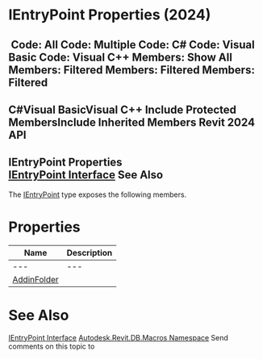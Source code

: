 # IEntryPoint Properties (2024)

﻿
 Code: All Code: Multiple Code: C# Code: Visual Basic Code: Visual C++  Members: Show All Members: Filtered Members: Filtered Members: Filtered   
---  
C#Visual BasicVisual C++
Include Protected MembersInclude Inherited Members
Revit 2024 API  
---  
IEntryPoint Properties  
[IEntryPoint Interface](b12791d1-81ab-b326-2bc7-da785d78e1fc.md "IEntryPoint Interface") See Also  
---  
The [IEntryPoint](b12791d1-81ab-b326-2bc7-da785d78e1fc.md "IEntryPoint Interface") type exposes the following members.
# Properties
| Name | Description |
| --- | --- |
| --- | --- | --- |
| [AddinFolder](15974d8d-fda8-5837-09e1-b77f44859d50.md "AddinFolder Property") |

# See Also
[IEntryPoint Interface](b12791d1-81ab-b326-2bc7-da785d78e1fc.md "IEntryPoint Interface")
[Autodesk.Revit.DB.Macros Namespace](8b8f9876-f4c2-abff-fc5b-79e337d84e01.md "Autodesk.Revit.DB.Macros Namespace")
Send comments on this topic to 